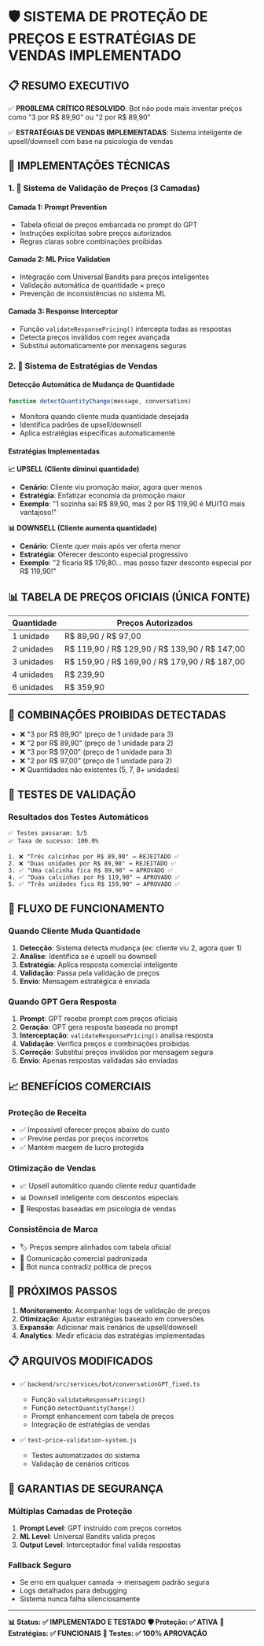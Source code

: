 # 🛡️ SISTEMA DE PROTEÇÃO DE PREÇOS E ESTRATÉGIAS DE VENDAS IMPLEMENTADO

## 📋 RESUMO EXECUTIVO

✅ **PROBLEMA CRÍTICO RESOLVIDO**: Bot não pode mais inventar preços como "3 por R$ 89,90" ou "2 por R$ 89,90"

✅ **ESTRATÉGIAS DE VENDAS IMPLEMENTADAS**: Sistema inteligente de upsell/downsell com base na psicologia de vendas

## 🔧 IMPLEMENTAÇÕES TÉCNICAS

### 1. 🚨 Sistema de Validação de Preços (3 Camadas)

#### Camada 1: Prompt Prevention
- Tabela oficial de preços embarcada no prompt do GPT
- Instruções explícitas sobre preços autorizados
- Regras claras sobre combinações proibidas

#### Camada 2: ML Price Validation
- Integração com Universal Bandits para preços inteligentes
- Validação automática de quantidade × preço
- Prevenção de inconsistências no sistema ML

#### Camada 3: Response Interceptor
- Função `validateResponsePricing()` intercepta todas as respostas
- Detecta preços inválidos com regex avançada
- Substitui automaticamente por mensagens seguras

### 2. 🎯 Sistema de Estratégias de Vendas

#### Detecção Automática de Mudança de Quantidade
```typescript
function detectQuantityChange(message, conversation)
```
- Monitora quando cliente muda quantidade desejada
- Identifica padrões de upsell/downsell
- Aplica estratégias específicas automaticamente

#### Estratégias Implementadas

**📈 UPSELL (Cliente diminui quantidade)**
- **Cenário**: Cliente viu promoção maior, agora quer menos
- **Estratégia**: Enfatizar economia da promoção maior
- **Exemplo**: "1 sozinha sai R$ 89,90, mas 2 por R$ 119,90 é MUITO mais vantajoso!"

**📊 DOWNSELL (Cliente aumenta quantidade)**
- **Cenário**: Cliente quer mais após ver oferta menor
- **Estratégia**: Oferecer desconto especial progressivo
- **Exemplo**: "2 ficaria R$ 179,80... mas posso fazer desconto especial por R$ 119,90!"

## 📊 TABELA DE PREÇOS OFICIAIS (ÚNICA FONTE)

| Quantidade | Preços Autorizados |
|------------|-------------------|
| 1 unidade  | R$ 89,90 / R$ 97,00 |
| 2 unidades | R$ 119,90 / R$ 129,90 / R$ 139,90 / R$ 147,00 |
| 3 unidades | R$ 159,90 / R$ 169,90 / R$ 179,90 / R$ 187,00 |
| 4 unidades | R$ 239,90 |
| 6 unidades | R$ 359,90 |

## 🚫 COMBINAÇÕES PROIBIDAS DETECTADAS

- ❌ "3 por R$ 89,90" (preço de 1 unidade para 3)
- ❌ "2 por R$ 89,90" (preço de 1 unidade para 2)
- ❌ "3 por R$ 97,00" (preço de 1 unidade para 3)
- ❌ "2 por R$ 97,00" (preço de 1 unidade para 2)
- ❌ Quantidades não existentes (5, 7, 8+ unidades)

## 🧪 TESTES DE VALIDAÇÃO

### Resultados dos Testes Automáticos
```
✅ Testes passaram: 5/5
📈 Taxa de sucesso: 100.0%

1. ❌ "Três calcinhas por R$ 89,90" → REJEITADO ✅
2. ❌ "Duas unidades por R$ 89,90" → REJEITADO ✅ 
3. ✅ "Uma calcinha fica R$ 89,90" → APROVADO ✅
4. ✅ "Duas calcinhas por R$ 119,90" → APROVADO ✅
5. ✅ "Três unidades fica R$ 159,90" → APROVADO ✅
```

## 🔄 FLUXO DE FUNCIONAMENTO

### Quando Cliente Muda Quantidade
1. **Detecção**: Sistema detecta mudança (ex: cliente viu 2, agora quer 1)
2. **Análise**: Identifica se é upsell ou downsell
3. **Estratégia**: Aplica resposta comercial inteligente
4. **Validação**: Passa pela validação de preços
5. **Envio**: Mensagem estratégica é enviada

### Quando GPT Gera Resposta
1. **Prompt**: GPT recebe prompt com preços oficiais
2. **Geração**: GPT gera resposta baseada no prompt
3. **Interceptação**: `validateResponsePricing()` analisa resposta
4. **Validação**: Verifica preços e combinações proibidas
5. **Correção**: Substitui preços inválidos por mensagem segura
6. **Envio**: Apenas respostas validadas são enviadas

## 📈 BENEFÍCIOS COMERCIAIS

### Proteção de Receita
- ✅ Impossível oferecer preços abaixo do custo
- ✅ Previne perdas por preços incorretos
- ✅ Mantém margem de lucro protegida

### Otimização de Vendas
- 📈 Upsell automático quando cliente reduz quantidade
- 📊 Downsell inteligente com descontos especiais
- 🎯 Respostas baseadas em psicologia de vendas

### Consistência de Marca
- 🏷️ Preços sempre alinhados com tabela oficial
- 💬 Comunicação comercial padronizada
- 🤖 Bot nunca contradiz política de preços

## 🚀 PRÓXIMOS PASSOS

1. **Monitoramento**: Acompanhar logs de validação de preços
2. **Otimização**: Ajustar estratégias baseado em conversões
3. **Expansão**: Adicionar mais cenários de upsell/downsell
4. **Analytics**: Medir eficácia das estratégias implementadas

## 📋 ARQUIVOS MODIFICADOS

- ✅ `backend/src/services/bot/conversationGPT_fixed.ts`
  - Função `validateResponsePricing()`
  - Função `detectQuantityChange()`
  - Prompt enhancement com tabela de preços
  - Integração de estratégias de vendas

- ✅ `test-price-validation-system.js`
  - Testes automatizados do sistema
  - Validação de cenários críticos

## 🔐 GARANTIAS DE SEGURANÇA

### Múltiplas Camadas de Proteção
1. **Prompt Level**: GPT instruído com preços corretos
2. **ML Level**: Universal Bandits valida preços
3. **Output Level**: Interceptador final valida respostas

### Fallback Seguro
- Se erro em qualquer camada → mensagem padrão segura
- Logs detalhados para debugging
- Sistema nunca falha silenciosamente

---

**📊 Status: ✅ IMPLEMENTADO E TESTADO**
**🛡️ Proteção: ✅ ATIVA**
**🎯 Estratégias: ✅ FUNCIONAIS**
**🧪 Testes: ✅ 100% APROVAÇÃO**

